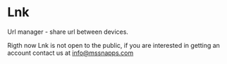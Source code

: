 # Lnk

Url manager - share url between devices.

Rigth now Lnk is not open to the public, if you are interested in getting an account contact us at info@mssnapps.com